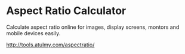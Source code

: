 # Aspect Ratio Calculator

Calculate aspect ratio online for images, display screens, montors and mobile devices easily.

http://tools.atulmy.com/aspectratio/
